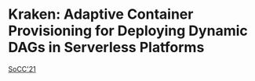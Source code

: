 # Kraken: Adaptive Container Provisioning for Deploying Dynamic DAGs in Serverless Platforms

[SoCC'21](https://dl.acm.org/doi/10.1145/3472883.3486992)
